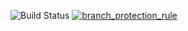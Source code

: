 ![Build Status](https://github.com/hifrancesco/templates/workflows/continuous-integration/badge.svg?branch=main)
[![branch_protection_rule](https://github.com/hifrancesco/templates/actions/workflows/branch_protection_rule.yml/badge.svg)](https://github.com/hifrancesco/templates/actions/workflows/branch_protection_rule.yml)
